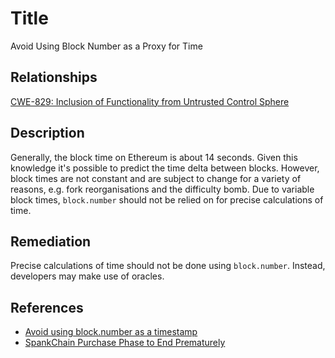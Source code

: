 # Title
Avoid Using Block Number as a Proxy for Time

## Relationships
[CWE-829: Inclusion of Functionality from Untrusted Control Sphere](https://cwe.mitre.org/data/definitions/829.html)

## Description
Generally, the block time on Ethereum is about 14 seconds. Given this knowledge it's possible to predict the time delta between blocks. However, block times are not constant and are subject to change for a variety of reasons, e.g. fork reorganisations and the difficulty bomb. Due to variable block times, `block.number` should not be relied on for precise calculations of time. 

## Remediation
Precise calculations of time should not be done using `block.number`. Instead, developers may make use of oracles.

## References
- [Avoid using block.number as a timestamp](https://consensys.github.io/smart-contract-best-practices/recommendations/#avoid-using-blocknumber-as-a-timestamp)
- [SpankChain Purchase Phase to End Prematurely](https://medium.com/spankchain/spankchain-purchase-phase-to-end-prematurely-11-13-at-10am-pst-49c58133715a)
